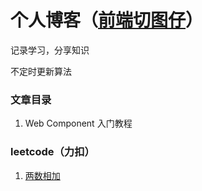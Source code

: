 # 个人博客（[前端切图仔](https://duanwenxiang.github.io/blog/)）

记录学习，分享知识

不定时更新算法

### 文章目录

1. Web Component 入门教程

### leetcode（力扣）

1. [两数相加](https://leetcode-cn.com/problems/add-two-numbers/)
